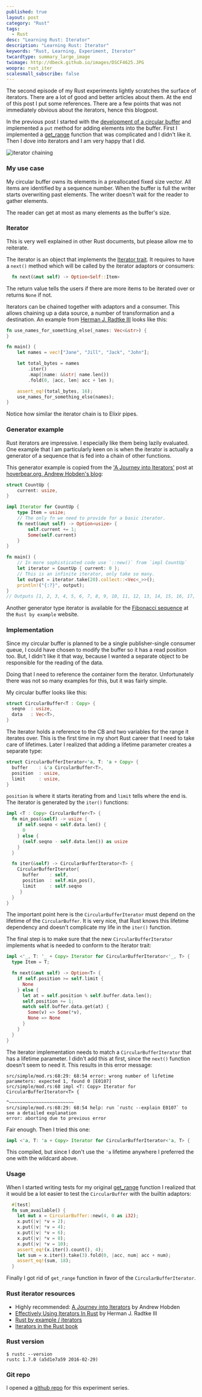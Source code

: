 ```yaml
---
published: true
layout: post
category: "Rust"
tags:
  - Rust
desc: "Learning Rust: Iterator"
description: "Learning Rust: Iterator"
keywords: "Rust, Learning, Experiment, Iterator"
twcardtype: summary_large_image
twimage: http://dbeck.github.io/images/DSCF4625.JPG
woopra: rust_iter
scalesmall_subscribe: false
---
```


The second episode of my Rust experiments lightly scratches the surface of iterators. There are a lot of good and better articles about them. At the end of this post I put some references. There are a few points that was not immediately obvious about the iterators, hence this blogpost.

In the previous post I started with the [development of a circular buffer](/Learning-Rust-Closures/) and implemented a `put` method for adding elements into the buffer. First I implemented a [get_range](https://github.com/dbeck/rust_playground/blob/iter.0/src/simple/mod.rs#L83) function that was complicated and I didn't like it. Then I dove into iterators and I am very happy that I did.

![iterator chaining](/images/DSCF4625.JPG)

### My use case

My circular buffer owns its elements in a preallocated fixed size vector. All items are identified by a sequence number. When the buffer is full the writer starts overwriting past elements. The writer doesn't wait for the reader to gather elements.

The reader can get at most as many elements as the buffer's size.

### Iterator

This is very well explained in other Rust documents, but please allow me to reiterate.

The iterator is an object that implements the [Iterator trait](https://doc.rust-lang.org/std/iter/trait.Iterator.html). It requires to have a `next()` method which will be called by the iterator adaptors or consumers:

```rust
  fn next(&mut self) -> Option<Self::Item>
```

The return value tells the users if there are more items to be iterated over or returns `None` if not.

Iterators can be chained together with adaptors and a consumer. This allows chaining up a data source, a number of transformation and a destination. An example from [Herman J. Radtke III](http://hermanradtke.com/2015/06/22/effectively-using-iterators-in-rust.html) looks like this:

```rust
fn use_names_for_something_else(_names: Vec<&str>) {
}

fn main() {
    let names = vec!["Jane", "Jill", "Jack", "John"];

    let total_bytes = names
        .iter()
        .map(|name: &&str| name.len())
        .fold(0, |acc, len| acc + len );

    assert_eq!(total_bytes, 16);
    use_names_for_something_else(names);
}
```

Notice how similar the iterator chain is to Elixir pipes.

### Generator example

Rust iterators are impressive. I especially like them being lazily evaluated. One example that I am particularly keen on is when the iterator is actually a generator of a sequence that is fed into a chain of other functions.

This generator example is copied from the ['A Journey into Iterators'](http://hoverbear.org/2015/05/02/a-journey-into-iterators/) post at [hoverbear.org, Andrew Hobden's blog](http://hoverbear.org):

```rust
struct CountUp {
    current: usize,
}

impl Iterator for CountUp {
    type Item = usize;
    // The only fn we need to provide for a basic iterator.
    fn next(&mut self) -> Option<usize> {
        self.current += 1;
        Some(self.current)
    }
}

fn main() {
    // In more sophisticated code use `::new()` from `impl CountUp`
    let iterator = CountUp { current: 0 };
    // This is an infinite iterator, only take so many.
    let output = iterator.take(20).collect::<Vec<_>>();
    println!("{:?}", output);
}
// Outputs [1, 2, 3, 4, 5, 6, 7, 8, 9, 10, 11, 12, 13, 14, 15, 16, 17, 18, 19, 20]
```

Another generator type iterator is available for the [Fibonacci sequence](http://rustbyexample.com/trait/iter.html) at the `Rust by example` website.

### Implementation

Since my circular buffer is planned to be a single publisher-single consumer queue, I could have chosen to modify the buffer so it has a read position too. But, I didn't like it that way, because I wanted a separate object to be responsible for the reading of the data.

Doing that I need to reference the container form the iterator. Unfortunately there was not so many examples for this, but it was fairly simple.

My circular buffer looks like this:

```rust
struct CircularBuffer<T : Copy> {
  seqno  : usize,
  data   : Vec<T>,
}
```

The iterator holds a reference to the CB and two variables for the range it iterates over. This is the first time in my short Rust career that I need to take care of lifetimes. Later I realized that adding a lifetime parameter creates a separate type:

```rust
struct CircularBufferIterator<'a, T: 'a + Copy> {
  buffer    : &'a CircularBuffer<T>,
  position  : usize,
  limit     : usize,
}
```

`position` is where it starts iterating from and `limit` tells where the end is. The iterator is generated by the `iter()` functions:

```rust
impl <T : Copy> CircularBuffer<T> {
  fn min_pos(&self) -> usize {
    if self.seqno < self.data.len() {
      0
    } else {
      (self.seqno - self.data.len()) as usize
    }
  }

  fn iter(&self) -> CircularBufferIterator<T> {
    CircularBufferIterator{
      buffer    : self,
      position  : self.min_pos(),
      limit     : self.seqno
     }
  }
}
```

The important point here is the `CircularBufferIterator` must depend on the lifetime of the `CircularBuffer`. It is very nice, that Rust knows this lifetime dependency and doesn't complicate my life in the `iter()` function.

The final step is to make sure that the new `CircularBufferIterator` implements what is needed to conform to the Iterator trait:

```rust
impl <'_, T: '_ + Copy> Iterator for CircularBufferIterator<'_, T> {
  type Item = T;

  fn next(&mut self) -> Option<T> {
    if self.position >= self.limit {
      None
    } else {
      let at = self.position % self.buffer.data.len();
      self.position += 1;
      match self.buffer.data.get(at) {
        Some(v) => Some(*v),
        None => None
      }
    }
  }
}
```

The iterator implementation needs to match a `CircularBufferIterator` that has a lifetime parameter. I didn't add this at first, since the `next()` function doesn't seem to need it. This results in this error message:

```
src/simple/mod.rs:68:29: 68:54 error: wrong number of lifetime parameters: expected 1, found 0 [E0107]
src/simple/mod.rs:68 impl <T: Copy> Iterator for CircularBufferIterator<T> {
                                                 ^~~~~~~~~~~~~~~~~~~~~~~~~
src/simple/mod.rs:68:29: 68:54 help: run `rustc --explain E0107` to see a detailed explanation
error: aborting due to previous error
```

Fair enough. Then I tried this one:

```rust
impl <'a, T: 'a + Copy> Iterator for CircularBufferIterator<'a, T> {
```

This compiled, but since I don't use the `'a` lifetime anywhere I preferred the one with the wildcard above.

### Usage

When I started writing tests for my original [get_range](https://github.com/dbeck/rust_playground/blob/iter.0/src/simple/mod.rs#L83) function I realized that it would be a lot easier to test the `CircularBuffer` with the builtin adaptors:

```rust
  #[test]
  fn sum_available() {
    let mut x = CircularBuffer::new(4, 0 as i32);
    x.put(|v| *v = 2);
    x.put(|v| *v = 4);
    x.put(|v| *v = 6);
    x.put(|v| *v = 8);
    x.put(|v| *v = 10);
    assert_eq!(x.iter().count(), 4);
    let sum = x.iter().take(3).fold(0, |acc, num| acc + num);
    assert_eq!(sum, 18);
  }
```

Finally I got rid of `get_range` function in favor of the `CircularBufferIterator`.

### Rust iterator resources

- Highly recommended: [A Journey into Iterators](http://hoverbear.org/2015/05/02/a-journey-into-iterators/) by Andrew Hobden
- [Effectively Using Iterators In Rust](http://hermanradtke.com/2015/06/22/effectively-using-iterators-in-rust.html) by Herman J. Radtke III
- [Rust by example / iterators](http://rustbyexample.com/trait/iter.html)
- [Iterators in the Rust book](https://doc.rust-lang.org/book/iterators.html)

### Rust version

```
$ rustc --version
rustc 1.7.0 (a5d1e7a59 2016-02-29)
```

### Git repo

I opened a [github repo](https://github.com/dbeck/rust_playground) for this experiment series.
